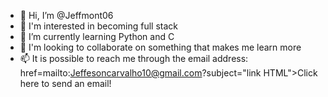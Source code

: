 - 👋 Hi, I’m @Jeffmont06
- 👀 I'm interested in becoming full stack
- 🌱 I’m currently learning Python and C
- 💞️ I'm looking to collaborate on something that makes me learn more
- 📫 It is possible to reach me through the email address: href=mailto:Jeffesoncarvalho10@gmail.com?subject="link HTML">Click here to send an email!</a>

<!---
Jeffmont06/Jeffmont06 is a ✨ special ✨ repository because its `README.md` (this file) appears on your GitHub profile.
You can click the Preview link to take a look at your changes.
--->
